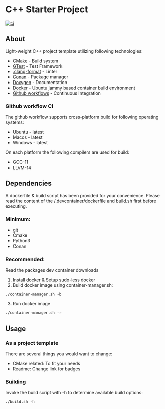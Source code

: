# C++ Starter Project

[![ci](https://github.com/krogk/cpp-project-template/actions/workflows/ci.yml/badge.svg)](https://github.com/krogk/cpp-project-template/actions/workflows/ci.yml)

## About
Light-weight C++ project template utilizing following technologies:
* [CMake](https://cmake.org/) - Build system
* [GTest](https://github.com/google/googletest) - Test Framework
* [.clang-format](https://clang.llvm.org/docs/ClangFormat.html) - Linter
* [Conan](https://conan.io/) - Package manager
* [Doxygen](https://www.doxygen.nl/) - Documentation
* [Docker](https://www.docker.com/) - Ubuntu jammy based container build environment
* [Github workflows](https://docs.github.com/en/actions/using-workflows/about-workflows) - Continuous Integration


### Github workflow CI 

The github workflow supports cross-platform build for following operating systems:
* Ubuntu - latest
* Macos - latest
* Windows - latest

On each platform the following compilers are used for build:
* GCC-11
* LLVM-14

## Dependencies

A dockerfile & build script has been provided for your convenience.
Please read the content of the /.devcontainer/dockerfile and build.sh first before executing.

### Minimum: 
* git
* Cmake
* Python3
* Conan

### Recommended:
Read the packages dev container downloads

1. Install docker & Setup sudo-less docker
2. Build docker image using container-manager.sh:
```
./container-manager.sh -b
```
3. Run docker image
```
./container-manager.sh -r
```

## Usage

### As a project template

There are several things you would want to change:
* CMake related: To fit your needs 
* Readme: Change link for badges
### Building
Invoke the build script with -h to determine available build options:
```
./build.sh -h
```